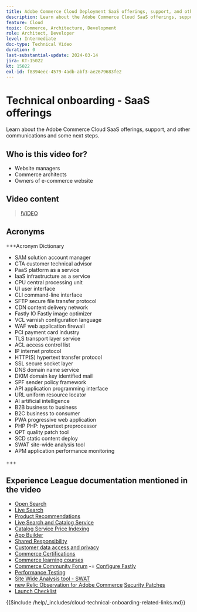 ```yaml
---
title: Adobe Commerce Cloud Deployment SaaS offerings, support, and other communications and some next steps
description: Learn about the Adobe Commerce Cloud SaaS offerings, support, and other communications and some next steps.
feature: Cloud
topic: Commerce, Architecture, Development
role: Architect, Developer
level: Intermediate
doc-type: Technical Video
duration: 0
last-substantial-update: 2024-03-14
jira: KT-15022
kt: 15022
exl-id: f8394eec-4579-4adb-abf3-ae2679683fe2
---
```

# Technical onboarding - SaaS offerings

Learn about the Adobe Commerce Cloud SaaS offerings, support, and other communications and some next steps.

## Who is this video for?

- Website managers
- Commerce architects
- Owners of e-commerce website

## Video content

>[!VIDEO](https://video.tv.adobe.com/v/3427902?learn=on)

## Acronyms

+++Acronym Dictionary

- SAM solution account manager
- CTA customer technical advisor
- PaaS platform as a service
- IaaS infrastructure as a service
- CPU central processing unit
- UI user interface
- CLI command-line interface
- SFTP secure file transfer protocol
- CDN content delivery network
- Fastly IO Fastly image optimizer
- VCL varnish configuration language
- WAF web application firewall
- PCI payment card industry
- TLS transport layer service
- ACL access control list
- IP internet protocol
- HTTP(S) hypertext transfer protocol
- SSL secure socket layer
- DNS domain name service
- DKIM domain key identified mail
- SPF sender policy framework
- API application programming interface
- URL uniform resource locator
- AI artificial intelligence
- B2B business to business
- B2C business to consumer
- PWA progressive web application
- PHP PHP: hypertext preprocessor
- QPT quality patch tool
- SCD static content deploy
- SWAT site-wide analysis tool
- APM application performance monitoring

+++

## Experience League documentation mentioned in the video

- [Open Search](https://experienceleague.adobe.com/docs/commerce-cloud-service/user-guide/configure/service/opensearch.html)
- [Live Search](https://experienceleague.adobe.com/docs/commerce-merchant-services/live-search/overview.html)
- [Product Recommendations](https://experienceleague.adobe.com/docs/commerce-merchant-services/product-recommendations/overview.html)
- [Live Search and Catalog Service](https://experienceleague.adobe.com/docs/events/adobe-developers-live-recordings/2023/nov2023/nov-commerce/commerce-search-and-catalog-service.html)
- [Catalog Service Price Indexing](https://experienceleague.adobe.com/docs/commerce-merchant-services/price-indexer/price-indexing.html)
- [App Builder](https://experienceleague.adobe.com/docs/commerce-learn/tutorials/adobe-developer-app-builder/app-builder-technical-overview.html)
- [Shared Responsibility](https://experienceleague.adobe.com/docs/commerce-operations/security-and-compliance/shared-responsibility.html)
- [Customer data access and privacy](https://experienceleague.adobe.com/docs/commerce-knowledge-base/kb/announcements/commerce-announcements/adobe-support-customer-data-access-and-privacy.html)
- [Commerce Certifications](https://experienceleague.adobe.com/docs/certification/program/technical-certifications/ac/ac-overview.html)
- [Commerce learning courses](https://learning.adobe.com/catalog.html?products=Commerce)
- [Commerce Community Forum](https://community.magento.com/)
-= [Configure Fastly](https://experienceleague.adobe.com/docs/commerce-cloud-service/user-guide/cdn/setup-fastly/fastly-configuration.html)
- [Performance Testing](https://experienceleague.adobe.com/docs/commerce-operations/deliver-commerce-at-scale/launch.html)
- [Site Wide Analysis tool - SWAT](https://experienceleague.adobe.com/docs/commerce-knowledge-base/kb/support-tools/site-wide-analysis-tool/swat-tool-overview.html?)
- [new Relic Observation for Adobe Commerce](https://experienceleague.adobe.com/docs/commerce-operations/tools/observation-for-adobe-commerce/intro.html)
[Security Patches](https://experienceleague.adobe.com/docs/commerce-operations/release/notes/security-patches/overview.html)
- [Launch Checklist](https://experienceleague.adobe.com/docs/commerce-cloud-service/user-guide/launch/checklist.html)

{{$include /help/_includes/cloud-technical-onboarding-related-links.md}}
